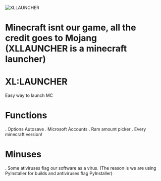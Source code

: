 ![XLLAUNCHER]([https://github.com/vkhainousky/XL-LAUNCHER/blob/main/assets/title.png?raw=true)
# Minecraft isnt our game, all the credit goes to Mojang (XLLAUNCHER is a minecraft launcher)

# XL:LAUNCHER
Easy way to launch MC

# Functions
. Options Autosave
. Microsoft Accounts
. Ram amount picker
. Every minecraft version!

# Minuses
. Some ativiruses flag our software as a virus. (The reason is we are using PyInstaller for builds and antiviruses flag PyInstaller)

